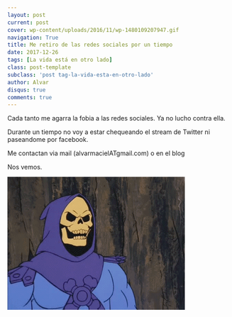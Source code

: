 ```yaml
---
layout: post
current: post
cover: wp-content/uploads/2016/11/wp-1480109207947.gif
navigation: True
title: Me retiro de las redes sociales por un tiempo
date: 2017-12-26
tags: [La vida está en otro lado]
class: post-template
subclass: 'post tag-la-vida-esta-en-otro-lado'
author: Alvar
disqus: true
comments: true
---
```


Cada tanto me agarra la fobia a las redes sociales. Ya no lucho contra ella.

Durante un tiempo no voy a estar chequeando el stream de Twitter ni paseandome por facebook.

Me contactan via mail (alvarmacielATgmail.com) o en el blog

Nos vemos.

![](wp-content/uploads/2016/11/wp-1480109207947.gif)
